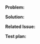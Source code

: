 <!-- **IMPORTANT: Please do not create a Pull Request without creating an issue first.** -->

**Problem:**
<!-- Explain the problem you are aiming to resolve in this PR. -->

**Solution:**
<!-- Example: When "Adding a function to do X", explain why it is necessary to have a way to do X. -->

**Related Issue:**

**Test plan:**
<!-- Make sure tests pass on the CI. -->
